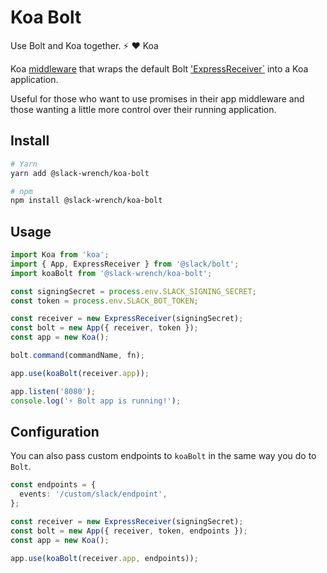 # Koa Bolt

Use Bolt and Koa together. ⚡️ ❤️ Koa

Koa [middleware](https://koajs.com/#application) that wraps the default Bolt ['ExpressReceiver`](https://github.com/slackapi/bolt/blob/master/src/ExpressReceiver.ts) into a Koa application.

Useful for those who want to use promises in their app middleware and those wanting a little more control over their running application.

## Install

```bash
# Yarn
yarn add @slack-wrench/koa-bolt

# npm
npm install @slack-wrench/koa-bolt
```

## Usage

```typescript
import Koa from 'koa';
import { App, ExpressReceiver } from '@slack/bolt';
import koaBolt from '@slack-wrench/koa-bolt';

const signingSecret = process.env.SLACK_SIGNING_SECRET;
const token = process.env.SLACK_BOT_TOKEN;

const receiver = new ExpressReceiver(signingSecret);
const bolt = new App({ receiver, token });
const app = new Koa();

bolt.command(commandName, fn);

app.use(koaBolt(receiver.app));

app.listen('8080');
console.log('⚡️ Bolt app is running!');
```

## Configuration

You can also pass custom endpoints to `koaBolt` in the same way you do to `Bolt`.

```typescript
const endpoints = {
  events: '/custom/slack/endpoint',
};

const receiver = new ExpressReceiver(signingSecret);
const bolt = new App({ receiver, token, endpoints });
const app = new Koa();

app.use(koaBolt(receiver.app, endpoints));
```
